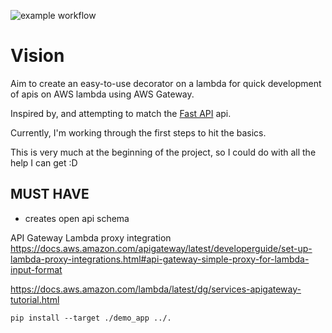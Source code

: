 ![example workflow](https://github.com/harvey251/pydantic-lambda-handler/actions/workflows/main.yml/badge.svg)

# Vision

Aim to create an easy-to-use decorator on a lambda for quick development of apis on AWS lambda using AWS Gateway.

Inspired by, and attempting to match the [Fast API](https://fastapi.tiangolo.com) api.

Currently, I'm working through the first steps to hit the basics.

This is very much at the beginning of the project, so I could do with all the help I can get :D

## MUST HAVE
* creates open api schema

API Gateway Lambda proxy integration
https://docs.aws.amazon.com/apigateway/latest/developerguide/set-up-lambda-proxy-integrations.html#api-gateway-simple-proxy-for-lambda-input-format

https://docs.aws.amazon.com/lambda/latest/dg/services-apigateway-tutorial.html

```commandline
pip install --target ./demo_app ../.
```
